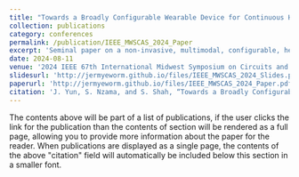 ```yaml
---
title: "Towards a Broadly Configurable Wearable Device for Continuous Hemodynamic Monitoring"
collection: publications
category: conferences
permalink: /publication/IEEE_MWSCAS_2024_Paper
excerpt: 'Seminal paper on a non-invasive, multimodal, configurable, hemodynamic monitoring wearable device capable of onboard processing.'
date: 2024-08-11
venue: '2024 IEEE 67th International Midwest Symposium on Circuits and Systems (MWSCAS)'
slidesurl: 'http://jermyeworm.github.io/files/IEEE_MWSCAS_2024_Slides.pdf'
paperurl: 'http://jermyeworm.github.io/files/IEEE_MWSCAS_2024_Paper.pdf'
citation: 'J. Yun, S. Nzama, and S. Shah, “Towards a Broadly Configurable Wearable Device for Continuous Hemodynamic Monitoring,” in <i>2024 IEEE 67th International Midwest Symposium on Circuits and Systems (MWSCAS)</i>, Aug. 2024, pp. 1309–1313, iSSN: 1558-3899. [Online]. Available: https://ieeexplore.ieee.org/document/10658959'
---
```


The contents above will be part of a list of publications, if the user clicks the link for the publication than the contents of section will be rendered as a full page, allowing you to provide more information about the paper for the reader. When publications are displayed as a single page, the contents of the above "citation" field will automatically be included below this section in a smaller font.
